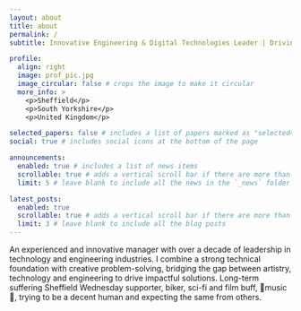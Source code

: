 ```yaml
---
layout: about
title: about
permalink: /
subtitle: Innovative Engineering & Digital Technologies Leader | Driving Excellence in Education & Industry

profile:
  align: right
  image: prof_pic.jpg
  image_circular: false # crops the image to make it circular
  more_info: >
    <p>Sheffield</p>
    <p>South Yorkshire</p>
    <p>United Kingdom</p>

selected_papers: false # includes a list of papers marked as "selected={true}"
social: true # includes social icons at the bottom of the page

announcements:
  enabled: true # includes a list of news items
  scrollable: true # adds a vertical scroll bar if there are more than 3 news items
  limit: 5 # leave blank to include all the news in the `_news` folder

latest_posts:
  enabled: true
  scrollable: true # adds a vertical scroll bar if there are more than 3 new posts items
  limit: 3 # leave blank to include all the blog posts
---
```


An experienced and innovative manager with over a decade of leadership in technology and engineering industries. I combine a strong technical foundation with creative problem-solving, bridging the gap between artistry, technology and engineering to drive impactful solutions.
Long-term suffering Sheffield Wednesday supporter, biker, sci-fi and film buff, 🤘music🤘, trying to be a decent human and expecting the same from others.
